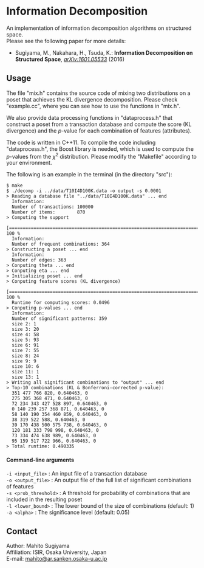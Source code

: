 # Information Decomposition
An implementation of information decomposition algorithms on structured space.  
Please see the following paper for more details:
* Sugiyama, M., Nakahara, H., Tsuda, K.: **Information Decomposition on Structured Space**, *[arXiv:1601.05533](http://arxiv.org/abs/1601.05533)* (2016)

## Usage
The file "mix.h" contains the source code of mixing two distributions on a poset that achieves the KL divergence decomposition.
Please check "example.cc", where you can see how to use the functions in "mix.h".

We also provide data processing functions in "dataprocess.h" that construct a poset from a transaction database and compute the score (KL divergence) and the *p*-value for each combination of features (attributes).

The code is written in C++11.
To compile the code including "dataprocess.h", the Boost library is needed, which is used to compute the *p*-values from the *&chi;*<sup>2</sup> distribution.
Please modify the "Makefile" according to your environment.

The following is an example in the terminal (in the directory "src"):
```
$ make
$ ./decomp -i ../data/T10I4D100K.data -o output -s 0.0001
> Reading a database file "../data/T10I4D100K.data" ... end
  Information:
  Number of transactions: 100000
  Number of items:        870
> Computing the support
  [====================================================================================================] 100 %
  Information:
  Number of frequent combinations: 364
> Constructing a poset ... end
  Information:
  Number of edges: 363
> Conputing theta ... end
> Conputing eta ... end
> Initializing poset ... end
> Conputing feature scores (KL divergence)
  [===================================================================================================>] 100 %
  Runtime for computing scores: 0.0496
> Conputing p-values ... end
  Information:
  Number of significant patterns: 359
  size 2: 1
  size 3: 20
  size 4: 58
  size 5: 93
  size 6: 91
  size 7: 55
  size 8: 24
  size 9: 9
  size 10: 6
  size 11: 1
  size 13: 1
> Writing all significant combinations to "output" ... end
> Top-10 combinations (KL & Bonferroni-corrected p-value):
  351 477 766 820, 0.640463, 0
  275 305 368 471, 0.640463, 0
  72 234 343 427 528 897, 0.640463, 0
  0 140 239 257 368 871, 0.640463, 0
  58 140 190 354 460 859, 0.640463, 0
  38 319 522 588, 0.640463, 0
  39 170 438 500 575 738, 0.640463, 0
  120 181 333 798 998, 0.640463, 0
  73 334 474 638 989, 0.640463, 0
  95 159 517 722 966, 0.640463, 0
> Total runtime: 0.490335
```

#### Command-line arguments

  `-i <input_file>` : An input file of a transaction database  
  `-o <output_file>` : An output file of the full list of significant combinations of features  
  `-s <prob_threshold>` : A threshold for probability of combinations that are included in the resulting poset    
  `-l <lower_bound>` : The lower bound of the size of combinations (default: 1)  
  `-a <alpha>` : The significance level (default: 0.05)  

## Contact
Author: Mahito Sugiyama  
Affiliation: ISIR, Osaka University, Japan  
E-mail: mahito@ar.sanken.osaka-u.ac.jp
